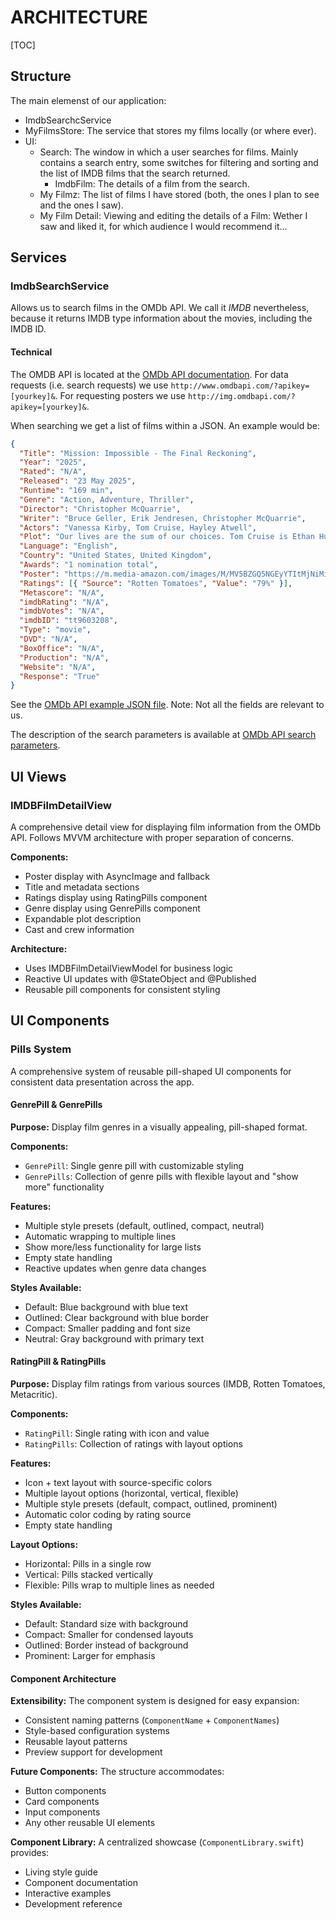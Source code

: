 # ARCHITECTURE

[TOC]

## Structure

The main elemenst of our application:

- ImdbSearchcService
- MyFilmsStore: The service that stores my films locally (or where ever).
- UI:
  - Search: The window in which a user searches for films. Mainly contains a search entry, some switches for filtering and sorting and the list of IMDB films that the search returned.
    - ImdbFilm: The details of a film from the search.
  - My Filmz: The list of films I have stored (both, the ones I plan to see and the ones I saw).
  - My Film Detail: Viewing and editing the details of a Film: Wether I saw and liked it, for which audience I would recommend it...

## Services

### ImdbSearchService

Allows us to search films in the OMDb API. We call it _IMDB_ nevertheless, because it returns IMDB type information about the movies, including the IMDB ID.

#### Technical

The OMDB API is located at the [OMDb API documentation](https://www.omdbapi.com). For data requests (i.e. search requests) we use `http://www.omdbapi.com/?apikey=[yourkey]&`. For requesting posters we use `http://img.omdbapi.com/?apikey=[yourkey]&`.

When searching we get a list of films within a JSON. An example would be:

```JSON
{
  "Title": "Mission: Impossible - The Final Reckoning",
  "Year": "2025",
  "Rated": "N/A",
  "Released": "23 May 2025",
  "Runtime": "169 min",
  "Genre": "Action, Adventure, Thriller",
  "Director": "Christopher McQuarrie",
  "Writer": "Bruce Geller, Erik Jendresen, Christopher McQuarrie",
  "Actors": "Vanessa Kirby, Tom Cruise, Hayley Atwell",
  "Plot": "Our lives are the sum of our choices. Tom Cruise is Ethan Hunt in Mission: Impossible - The Final Reckoning.",
  "Language": "English",
  "Country": "United States, United Kingdom",
  "Awards": "1 nomination total",
  "Poster": "https://m.media-amazon.com/images/M/MV5BZGQ5NGEyYTItMjNiMi00Y2EwLTkzOWItMjc5YjJiMjMyNTI0XkEyXkFqcGc@._V1_SX300.jpg",
  "Ratings": [{ "Source": "Rotten Tomatoes", "Value": "79%" }],
  "Metascore": "N/A",
  "imdbRating": "N/A",
  "imdbVotes": "N/A",
  "imdbID": "tt9603208",
  "Type": "movie",
  "DVD": "N/A",
  "BoxOffice": "N/A",
  "Production": "N/A",
  "Website": "N/A",
  "Response": "True"
}
```

See the [OMDb API example JSON file](OMDb_API_example.json).
Note: Not all the fields are relevant to us.

The description of the search parameters is available at [OMDb API search parameters](https://www.omdbapi.com/#parameters).

## UI Views

### IMDBFilmDetailView

A comprehensive detail view for displaying film information from the OMDb API. Follows MVVM architecture with proper separation of concerns.

**Components:**
- Poster display with AsyncImage and fallback
- Title and metadata sections
- Ratings display using RatingPills component
- Genre display using GenrePills component
- Expandable plot description
- Cast and crew information

**Architecture:**
- Uses IMDBFilmDetailViewModel for business logic
- Reactive UI updates with @StateObject and @Published
- Reusable pill components for consistent styling

## UI Components

### Pills System

A comprehensive system of reusable pill-shaped UI components for consistent data presentation across the app.

#### GenrePill & GenrePills

**Purpose:** Display film genres in a visually appealing, pill-shaped format.

**Components:**
- `GenrePill`: Single genre pill with customizable styling
- `GenrePills`: Collection of genre pills with flexible layout and "show more" functionality

**Features:**
- Multiple style presets (default, outlined, compact, neutral)
- Automatic wrapping to multiple lines
- Show more/less functionality for large lists
- Empty state handling
- Reactive updates when genre data changes

**Styles Available:**
- Default: Blue background with blue text
- Outlined: Clear background with blue border
- Compact: Smaller padding and font size
- Neutral: Gray background with primary text

#### RatingPill & RatingPills

**Purpose:** Display film ratings from various sources (IMDB, Rotten Tomatoes, Metacritic).

**Components:**
- `RatingPill`: Single rating with icon and value
- `RatingPills`: Collection of ratings with layout options

**Features:**
- Icon + text layout with source-specific colors
- Multiple layout options (horizontal, vertical, flexible)
- Multiple style presets (default, compact, outlined, prominent)
- Automatic color coding by rating source
- Empty state handling

**Layout Options:**
- Horizontal: Pills in a single row
- Vertical: Pills stacked vertically
- Flexible: Pills wrap to multiple lines as needed

**Styles Available:**
- Default: Standard size with background
- Compact: Smaller for condensed layouts
- Outlined: Border instead of background
- Prominent: Larger for emphasis

#### Component Architecture

**Extensibility:** The component system is designed for easy expansion:
- Consistent naming patterns (`ComponentName` + `ComponentNames`)
- Style-based configuration systems
- Reusable layout patterns
- Preview support for development

**Future Components:** The structure accommodates:
- Button components
- Card components
- Input components
- Any other reusable UI elements

**Component Library:** A centralized showcase (`ComponentLibrary.swift`) provides:
- Living style guide
- Component documentation
- Interactive examples
- Development reference
